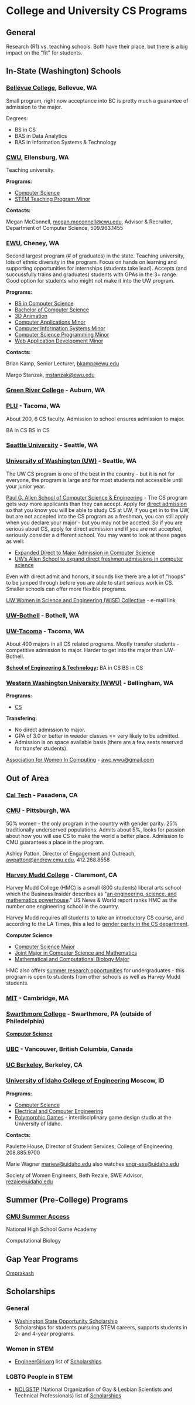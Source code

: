 # College and University CS Programs

## General

Research (R1) vs. teaching schools. Both have their place, but there is a big impact on the "fit" for students.

## In-State (Washington) Schools

### [Bellevue College](https://www.bellevuecollege.edu/cs), Bellevue, WA

Small program, right now acceptance into BC is pretty much a guarantee of admission to the major.

Degrees:
* BS in CS
* BAS in Data Analytics
* BAS in Information Systems & Technology

### [CWU](https://cwu.edu), Ellensburg, WA

Teaching university.

**Programs:**
* [Computer Science](https://cwu.edu/computer-science)
* [STEM Teaching Program Minor](https://cwu.edu/teachstem)

**Contacts:**

Megan McConnell, megan.mcconnell@cwu.edu, Advisor & Recruiter, Department of Computer Science, 509.963.1455

### [EWU](https://www.ewu.edu), Cheney, WA

Second largest program (# of graduates) in the state. Teaching university, lots of ethnic diversity in the program. Focus on hands on learning and supporting opportunities for internships (students take lead). Accepts (and succussfully trains and graduates) students with GPAs in the 3+ range. Good option for students who might not make it into the UW program.

**Programs:**
* [BS in Computer Science](https://www.ewu.edu/compsci)
* [Bachelor of Computer Science]()
* [3D Animation]()
* [Computer Applications Minor]()
* [Computer Information Systems Minor]()
* [Computer Science Programming Minor]()
* [Web Application Development Minor]()

**Contacts:**

Brian Kamp, Senior Lecturer, bkamp@ewu.edu

Margo Stanzak, mstanzak@ewu.edu

### [Green River College](https://greenriver.edu) - Auburn, WA


### [PLU](https://www.plu.edu/computer-science/) - Tacoma, WA

About 200, 6 CS faculty. Admission to school ensures admission to major.

BA in CS
BS in CS

### [Seattle University]() - Seattle, WA

### [University of Washington (UW)](https://uw.edu) - Seattle, WA

The UW CS program is one of the best in the country - but it is not for everyone, the program is large and for most students not accessible until your junior year.

[Paul G. Allen School of Computer Science & Engineering](https://cs.uw.edu) - The CS program gets *way* more applicants than they can accept. Apply for [direct admission](https://www.cs.washington.edu/academics/ugrad/admissions/direct) so that you know you will be able to study CS at UW, if you get in to the UW, but are not accepted into the CS program as a freshman, you can still apply when you declare your major - but you may not be acceted. *So* if you are serious about CS, apply for direct admission and if you are not accepted, seriously consider a different school. You may want to look at these pages as well:

* [Expanded Direct to Major Admission in Computer Science
](https://www.cs.washington.edu/academics/ugrad/admissions/dtm)
* [UW’s Allen School to expand direct freshmen admissions in computer science](https://www.washington.edu/news/2018/06/05/uws-allen-school-to-expand-direct-freshmen-admissions-in-computer-science/)

Even with direct admit and honors, it sounds like there are a lot of "hoops" to be jumped through before you are able to start serious work in CS. Smaller schools can offer more flexible programs.

[UW Women in Science and Engineering (WiSE) Collective](mailto:uwwise@uw.edu) - e-mail link

### [UW-Bothell](https://bothell.uw.edu) - Bothell, WA

### [UW-Tacoma](https://tacoma.uw.edu) - Tacoma, WA

About 400 majors in all CS related programs. Mostly transfer students - competitive admission to major. Harder to get into the major than UW-Bothell.

**[School of Engineering & Technology](https://tacoma.uw.edu/set):**
BA in CS
BS in CS

### [Western Washington University (WWU)](https://wwu.edu) - Bellingham, WA

**Programs:**
* [CS](https://cs.wwu.edu)

**Transfering:**
* No direct admission to major.
* GPA of 3.0 or better in weeder classes == very likely to be admitted.
* Admission is on space available basis (there are a few seats reserved for transfer students).

[Association for Women In Computing](https://wwu-awc.github.io) - awc.wwu@gmail.com

## Out of Area

### [Cal Tech](https://caltech.edu) - Pasadena, CA

### [CMU](https://cmu.edu) - Pittsburgh, WA

50% women - the only program in the country with gender parity. 25% traditionally underserved populations. Admits about 5%, looks for passion about how you will use CS to make the world a better place. Admission to CMU guarantees a place in the program.

Ashley Patton, Director of Engagement and Outreach, awpatton@andrew.cmu.edu, 412.268.8558

### [Harvey Mudd College](https://www.hmc.edu) - Claremont, CA

Harvey Mudd College (HMC) is a small (800 students) liberal arts school which the Business Insider describes as "[an engineering, science, and mathematics powerhouse](https://www.businessinsider.com/harvey-mudd-college-curriculum-computer-science-2017-3)." US News & World report ranks HMC as the number one engineering school in the country.

Harvey Mudd requires all students to take an introductory CS course, and according to the LA Times, this a led to [gender parity in the CS department](https://www.latimes.com/local/lanow/la-me-ln-harvey-mudd-tech-women-adv-snap-story.html).

**Computer Science**

* [Computer Science Major](https://www.cs.hmc.edu/program/cs-major)
* [Joint Major in Computer Science and Mathematics](https://www.cs.hmc.edu/program/csmath-major)
* [Mathematical and Computational Biology Major](https://www.cs.hmc.edu/program/csmathbio-major)

HMC also offers [summer research opportunities](https://www.cs.hmc.edu/research/) for undergraduates - this program is open to students from other schools as well as Harvey Mudd students.

### [MIT](https://mit.edu) - Cambridge, MA

### [Swarthmore College](https://www.swarthmore.edu) - Swarthmore, PA (outside of Philedelphia)

**[Computer Science](https://www.swarthmore.edu/computer-science)**



### [UBC](https://ubc.ca) - Vancouver, British Columbia, Canada

### [UC Berkeley](https://berkeley.edu), Berkeley, CA

### [University of Idaho College of Engineering](https://uidaho.edu/engr) Moscow, ID

**Programs:**
* [Computer Science](https://uidaho.edu/engr/cs)
* [Electrical and Computer Engineering](https://uidaho.edu/engr/ece)
* [Polymorphic Games](polymorphicgames.com) - interdisciplinary game design studio at the University of Idaho.

**Contacts:**

Paulette House, Director of Student Services, College of Engineering, 208.885.9700

Marie Wagner mariew@uidaho.edu also watches engr-sss@uidaho.edu

Society of Women Engineers, Beth Rezaie, SWE Advisor, rezaie@uidaho.edu

## Summer (Pre-College) Programs

### [CMU Summer Access](https://admission.cmu.edu/pages/summer-access-opportunities)

National High School Game Academy

Computational Biology

## Gap Year Programs

[Omprakash](https://www.omprakash.org/)

## Scholarships

### General

* [Washington State Opportunity Scholarship](https://www.waopportunityscholarship.org)  
Scholarships for students pursuing STEM careers, supports students in 2- and 4-year programs.

### Women in STEM

* [EngineerGirl.org](https://www.engineergirl.org) list of [Scholarships](https://www.engineergirl.org/9539/Scholarships)

### LGBTQ People in STEM

* [NOLGSTP](https://www.noglstp.org) (National Organization of Gay & Lesbian Scientists and Technical Professionals) list of [Scholarships](https://www.noglstp.org/programs-projects/scholarships/)
